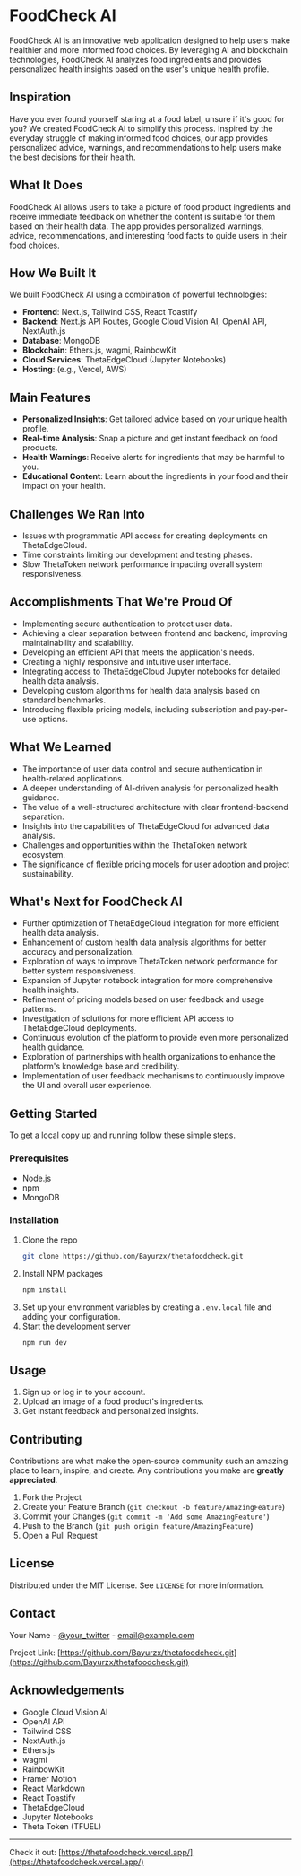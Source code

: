 # FoodCheck AI

FoodCheck AI is an innovative web application designed to help users make healthier and more informed food choices. By leveraging AI and blockchain technologies, FoodCheck AI analyzes food ingredients and provides personalized health insights based on the user's unique health profile.

## Inspiration

Have you ever found yourself staring at a food label, unsure if it's good for you? We created FoodCheck AI to simplify this process. Inspired by the everyday struggle of making informed food choices, our app provides personalized advice, warnings, and recommendations to help users make the best decisions for their health.

## What It Does

FoodCheck AI allows users to take a picture of food product ingredients and receive immediate feedback on whether the content is suitable for them based on their health data. The app provides personalized warnings, advice, recommendations, and interesting food facts to guide users in their food choices.

## How We Built It

We built FoodCheck AI using a combination of powerful technologies:

- **Frontend**: Next.js, Tailwind CSS, React Toastify
- **Backend**: Next.js API Routes, Google Cloud Vision AI, OpenAI API, NextAuth.js
- **Database**: MongoDB
- **Blockchain**: Ethers.js, wagmi, RainbowKit
- **Cloud Services**: ThetaEdgeCloud (Jupyter Notebooks)
- **Hosting**: (e.g., Vercel, AWS)

## Main Features

- **Personalized Insights**: Get tailored advice based on your unique health profile.
- **Real-time Analysis**: Snap a picture and get instant feedback on food products.
- **Health Warnings**: Receive alerts for ingredients that may be harmful to you.
- **Educational Content**: Learn about the ingredients in your food and their impact on your health.

## Challenges We Ran Into

- Issues with programmatic API access for creating deployments on ThetaEdgeCloud.
- Time constraints limiting our development and testing phases.
- Slow ThetaToken network performance impacting overall system responsiveness.

## Accomplishments That We're Proud Of

- Implementing secure authentication to protect user data.
- Achieving a clear separation between frontend and backend, improving maintainability and scalability.
- Developing an efficient API that meets the application's needs.
- Creating a highly responsive and intuitive user interface.
- Integrating access to ThetaEdgeCloud Jupyter notebooks for detailed health data analysis.
- Developing custom algorithms for health data analysis based on standard benchmarks.
- Introducing flexible pricing models, including subscription and pay-per-use options.

## What We Learned

- The importance of user data control and secure authentication in health-related applications.
- A deeper understanding of AI-driven analysis for personalized health guidance.
- The value of a well-structured architecture with clear frontend-backend separation.
- Insights into the capabilities of ThetaEdgeCloud for advanced data analysis.
- Challenges and opportunities within the ThetaToken network ecosystem.
- The significance of flexible pricing models for user adoption and project sustainability.

## What's Next for FoodCheck AI

- Further optimization of ThetaEdgeCloud integration for more efficient health data analysis.
- Enhancement of custom health data analysis algorithms for better accuracy and personalization.
- Exploration of ways to improve ThetaToken network performance for better system responsiveness.
- Expansion of Jupyter notebook integration for more comprehensive health insights.
- Refinement of pricing models based on user feedback and usage patterns.
- Investigation of solutions for more efficient API access to ThetaEdgeCloud deployments.
- Continuous evolution of the platform to provide even more personalized health guidance.
- Exploration of partnerships with health organizations to enhance the platform's knowledge base and credibility.
- Implementation of user feedback mechanisms to continuously improve the UI and overall user experience.

## Getting Started

To get a local copy up and running follow these simple steps.

### Prerequisites

- Node.js
- npm
- MongoDB

### Installation

1. Clone the repo
   ```sh
   git clone https://github.com/Bayurzx/thetafoodcheck.git
   ```
2. Install NPM packages
   ```sh
   npm install
   ```
3. Set up your environment variables by creating a `.env.local` file and adding your configuration.
4. Start the development server
   ```sh
   npm run dev
   ```

## Usage

1. Sign up or log in to your account.
2. Upload an image of a food product's ingredients.
3. Get instant feedback and personalized insights.

## Contributing

Contributions are what make the open-source community such an amazing place to learn, inspire, and create. Any contributions you make are **greatly appreciated**.

1. Fork the Project
2. Create your Feature Branch (`git checkout -b feature/AmazingFeature`)
3. Commit your Changes (`git commit -m 'Add some AmazingFeature'`)
4. Push to the Branch (`git push origin feature/AmazingFeature`)
5. Open a Pull Request

## License

Distributed under the MIT License. See `LICENSE` for more information.

## Contact

Your Name - [@your_twitter](https://twitter.com/bayurzx) - email@example.com

Project Link: [https://github.com/Bayurzx/thetafoodcheck.git](https://github.com/Bayurzx/thetafoodcheck.git)

## Acknowledgements

- Google Cloud Vision AI
- OpenAI API
- Tailwind CSS
- NextAuth.js
- Ethers.js
- wagmi
- RainbowKit
- Framer Motion
- React Markdown
- React Toastify
- ThetaEdgeCloud
- Jupyter Notebooks
- Theta Token (TFUEL)

---

Check it out: [https://thetafoodcheck.vercel.app/](https://thetafoodcheck.vercel.app/)